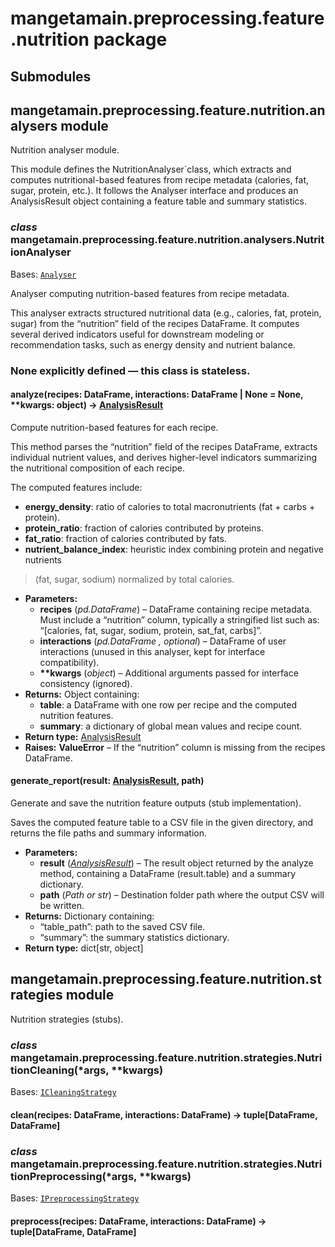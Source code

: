 # mangetamain.preprocessing.feature.nutrition package

## Submodules

## mangetamain.preprocessing.feature.nutrition.analysers module

Nutrition analyser module.

This module defines the NutritionAnalyser\`class, which extracts and computes
nutritional-based features from recipe metadata (calories, fat, sugar, protein, etc.).
It follows the Analyser interface and produces an AnalysisResult object
containing a feature table and summary statistics.

### *class* mangetamain.preprocessing.feature.nutrition.analysers.NutritionAnalyser

Bases: [`Analyser`](mangetamain.preprocessing.md#mangetamain.preprocessing.interfaces.Analyser)

Analyser computing nutrition-based features from recipe metadata.

This analyser extracts structured nutritional data (e.g., calories, fat,
protein, sugar) from the “nutrition” field of the recipes DataFrame.
It computes several derived indicators useful for downstream modeling
or recommendation tasks, such as energy density and nutrient balance.

### None explicitly defined — this class is stateless.

#### analyze(recipes: DataFrame, interactions: DataFrame | None = None, \*\*kwargs: object) → [AnalysisResult](mangetamain.preprocessing.md#mangetamain.preprocessing.interfaces.AnalysisResult)

Compute nutrition-based features for each recipe.

This method parses the “nutrition” field of the recipes DataFrame,
extracts individual nutrient values, and derives higher-level
indicators summarizing the nutritional composition of each recipe.

The computed features include:
- **energy_density**: ratio of calories to total macronutrients (fat + carbs + protein).
- **protein_ratio**: fraction of calories contributed by proteins.
- **fat_ratio**: fraction of calories contributed by fats.
- **nutrient_balance_index**: heuristic index combining protein and negative nutrients

> (fat, sugar, sodium) normalized by total calories.
* **Parameters:**
  * **recipes** (*pd.DataFrame*) – DataFrame containing recipe metadata.
    Must include a “nutrition” column, typically a stringified list such as:
    “[calories, fat, sugar, sodium, protein, sat_fat, carbs]”.
  * **interactions** (*pd.DataFrame* *,* *optional*) – DataFrame of user interactions (unused in this analyser, kept for interface compatibility).
  * **\*\*kwargs** (*object*) – Additional arguments passed for interface consistency (ignored).
* **Returns:**
  Object containing:
  - **table**: a DataFrame with one row per recipe and the computed nutrition features.
  - **summary**: a dictionary of global mean values and recipe count.
* **Return type:**
  [AnalysisResult](mangetamain.preprocessing.md#mangetamain.preprocessing.interfaces.AnalysisResult)
* **Raises:**
  **ValueError** – If the “nutrition” column is missing from the recipes DataFrame.

#### generate_report(result: [AnalysisResult](mangetamain.preprocessing.md#mangetamain.preprocessing.interfaces.AnalysisResult), path)

Generate and save the nutrition feature outputs (stub implementation).

Saves the computed feature table to a CSV file in the given directory,
and returns the file paths and summary information.

* **Parameters:**
  * **result** ([*AnalysisResult*](mangetamain.preprocessing.md#mangetamain.preprocessing.interfaces.AnalysisResult)) – The result object returned by the analyze method, containing
    a DataFrame (result.table) and a summary dictionary.
  * **path** (*Path* *or* *str*) – Destination folder path where the output CSV will be written.
* **Returns:**
  Dictionary containing:
  - “table_path”: path to the saved CSV file.
  - “summary”: the summary statistics dictionary.
* **Return type:**
  dict[str, object]

## mangetamain.preprocessing.feature.nutrition.strategies module

Nutrition strategies (stubs).

### *class* mangetamain.preprocessing.feature.nutrition.strategies.NutritionCleaning(\*args, \*\*kwargs)

Bases: [`ICleaningStrategy`](mangetamain.preprocessing.md#mangetamain.preprocessing.interfaces.ICleaningStrategy)

#### clean(recipes: DataFrame, interactions: DataFrame) → tuple[DataFrame, DataFrame]

### *class* mangetamain.preprocessing.feature.nutrition.strategies.NutritionPreprocessing(\*args, \*\*kwargs)

Bases: [`IPreprocessingStrategy`](mangetamain.preprocessing.md#mangetamain.preprocessing.interfaces.IPreprocessingStrategy)

#### preprocess(recipes: DataFrame, interactions: DataFrame) → tuple[DataFrame, DataFrame]
